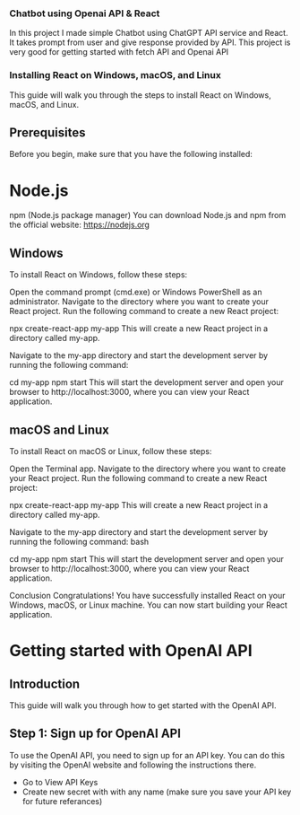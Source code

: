 ### Chatbot using Openai API & React

In this project I made simple Chatbot using ChatGPT API service and React. It takes prompt from user and give response provided by API. This project is very good for getting started with fetch API and Openai API

### Installing React on Windows, macOS, and Linux
This guide will walk you through the steps to install React on Windows, macOS, and Linux.

## Prerequisites
Before you begin, make sure that you have the following installed:

# Node.js
npm (Node.js package manager)
You can download Node.js and npm from the official website: https://nodejs.org

## Windows
To install React on Windows, follow these steps:

Open the command prompt (cmd.exe) or Windows PowerShell as an administrator.
Navigate to the directory where you want to create your React project.
Run the following command to create a new React project:

npx create-react-app my-app
This will create a new React project in a directory called my-app.

Navigate to the my-app directory and start the development server by running the following command:

cd my-app
npm start
This will start the development server and open your browser to http://localhost:3000, where you can view your React application.

## macOS and Linux
To install React on macOS or Linux, follow these steps:

Open the Terminal app.
Navigate to the directory where you want to create your React project.
Run the following command to create a new React project:

npx create-react-app my-app
This will create a new React project in a directory called my-app.

Navigate to the my-app directory and start the development server by running the following command:
bash

cd my-app
npm start
This will start the development server and open your browser to http://localhost:3000, where you can view your React application.

Conclusion
Congratulations! You have successfully installed React on your Windows, macOS, or Linux machine. You can now start building your React application.

# Getting started with OpenAI API

## Introduction

This guide will walk you through how to get started with the OpenAI API.

## Step 1: Sign up for OpenAI API

To use the OpenAI API, you need to sign up for an API key. You can do this by visiting the OpenAI website and following the instructions there.
- Go to View API Keys
- Create new secret with with any name (make sure you save your API key for future referances)
